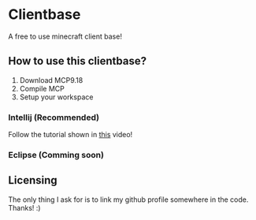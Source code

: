 # Clientbase
A free to use minecraft client base!

## How to use this clientbase?

1. Download MCP9.18
2. Compile MCP
3. Setup your workspace

### Intellij (Recommended)

Follow the tutorial shown in [this](https://youtu.be/jucRqpoTu4Y) video!

### Eclipse (Comming soon)

## Licensing
The only thing I ask for is to link my github profile somewhere in the code. Thanks! :)
